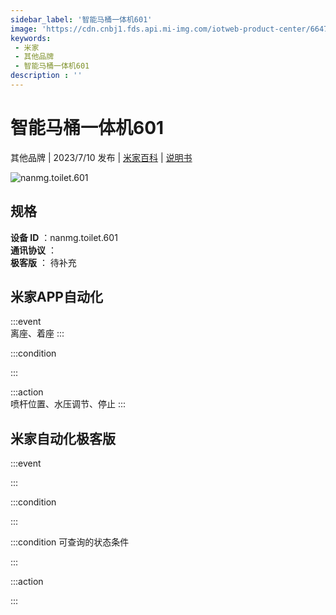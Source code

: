 ```yaml
---
sidebar_label: '智能马桶一体机601'
image: 'https://cdn.cnbj1.fds.api.mi-img.com/iotweb-product-center/66478da0d601097d4dc227c8d6b7c48c_1684146004414.png?GalaxyAccessKeyId=AKVGLQWBOVIRQ3XLEW&Expires=9223372036854775807&Signature=iFSEJFj+i+cAMhh/PCCDO1nmLoA='
keywords: 
 - 米家
 - 其他品牌
 - 智能马桶一体机601
description : ''
---
```

# 智能马桶一体机601

其他品牌 | 2023/7/10 发布 | [米家百科](https://home.mi.com/webapp/content/baike/product/index.html?model=nanmg.toilet.601) | [说明书](https://home.mi.com/views/introduction.html?model=nanmg.toilet.601&region=cn)

![nanmg.toilet.601](https://cdn.cnbj1.fds.api.mi-img.com/iotweb-product-center/66478da0d601097d4dc227c8d6b7c48c_1684146004414.png?GalaxyAccessKeyId=AKVGLQWBOVIRQ3XLEW&Expires=9223372036854775807&Signature=iFSEJFj+i+cAMhh/PCCDO1nmLoA=)

## 规格  
> 
**设备 ID** ：nanmg.toilet.601  
**通讯协议** ：  
**极客版**  ： 待补充 


## 米家APP自动化  

:::event  
离座、着座
:::

:::condition  

:::

:::action   
喷杆位置、水压调节、停止
:::

## 米家自动化极客版  

:::event  

:::

:::condition  

:::

:::condition 可查询的状态条件  

:::

:::action  

:::

        
